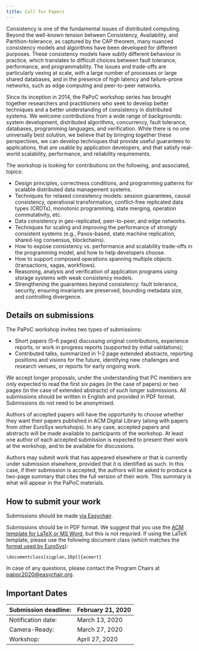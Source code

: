 ```yaml
---
title: Call for Papers
---
```


Consistency is one of the fundamental issues of distributed computing.
Beyond the well-known tension between Consistency, Availability, and Partition-tolerance, as captured by the CAP theorem, many nuanced consistency models and algorithms have been developed for different purposes.
These consistency models have subtly different behaviour in practice, which translates to difficult choices between fault tolerance, performance, and programmability.
The issues and trade-offs are particularly vexing at scale, with a large number of processes or large shared databases, and in the presence of high latency and failure-prone networks, such as edge computing and peer-to-peer networks.

Since its inception in 2014, the PaPoC workshop series has brought together researchers and practitioners who seek to develop better techniques and a better understanding of consistency in distributed systems.
We welcome contributions from a wide range of backgrounds: system development, distributed algorithms, concurrency, fault tolerance, databases, programming languages, and verification.
While there is no one universally best solution, we believe that by bringing together these perspectives, we can develop techniques that provide useful guarantees to applications, that are usable by application developers, and that satisfy real-world scalability, performance, and reliability requirements.

The workshop is looking for contributions on the following, and associated, topics:

* Design principles, correctness conditions, and programming patterns for scalable distributed data management systems.
* Techniques for relaxed consistency models: session guarantees, causal consistency, operational transformation, conflict-free replicated data types (CRDTs), monotonic programming, state merging, operation commutativity, etc.
* Data consistency in geo-replicated, peer-to-peer, and edge networks.
* Techniques for scaling and improving the performance of strongly consistent systems (e.g., Paxos-based, state machine replication, shared-log consensus, blockchains).
* How to expose consistency vs. performance and scalability trade-offs in the programming model, and how to help developers choose.
* How to support composed operations spanning multiple objects (transactions, sagas, workflows).
* Reasoning, analysis and verification of application programs using storage systems with weak consistency models.
* Strengthening the guarantees beyond consistency: fault tolerance, security, ensuring invariants are preserved, bounding metadata size, and controlling divergence.

Details on submissions
----------------------

The PaPoC workshop invites two types of submissions:

* Short papers (5–6 pages) discussing original contributions, experience reports, or work in progress reports (supported by initial validations);
* Contributed talks, summarized in 1–2 page extended abstracts, reporting positions and visions for the future, identifying new challenges and research venues, or reports for early ongoing work. 

We accept longer proposals, under the understanding that PC members are only expected to read the first six pages (in the case of papers) or two pages (in the case of extended abstracts) of such longer submissions.
All submissions should be written in English and provided in PDF format.
Submissions do not need to be anonymised.

Authors of accepted papers will have the opportunity to choose whether they want their papers published in ACM Digital Library (along with papers from other EuroSys workshops).
In any case, accepted papers and abstracts will be made available to participants of the workshop.
At least one author of each accepted submission is expected to present their work at the workshop, and to be available for discussions.

Authors may submit work that has appeared elsewhere or that is currently under submission elsewhere, provided that it is identified as such.
In this case, if their submission is accepted, the authors will be asked to produce a two-page summary that cites the full version of their work.
This summary is what will appear in the PaPoC materials.

How to submit your work
-----------------------

Submissions should be made [via Easychair](https://easychair.org/conferences/?conf=papoc2020).

Submissions should be in PDF format.
We suggest that you use the [ACM template for LaTeX or MS Word](https://www.acm.org/publications/proceedings-template), but this is not requried.
If using the LaTeX template, please use the following document class (which matches the [format used by EuroSys](https://www.eurosys2020.org/paper-submission/)):

    \documentclass[sigplan,10pt]{acmart}

In case of any questions, please contact the Program Chairs at [papoc2020@easychair.org](mailto:papoc2020@easychair.org).

Important Dates
---------------

| Submission deadline: | February 21, 2020 |
|----------------------|-------------------|
| Notification date:   | March 13, 2020    |
| Camera-Ready:        | March 27, 2020    |
| Workshop:            | April 27, 2020    |
